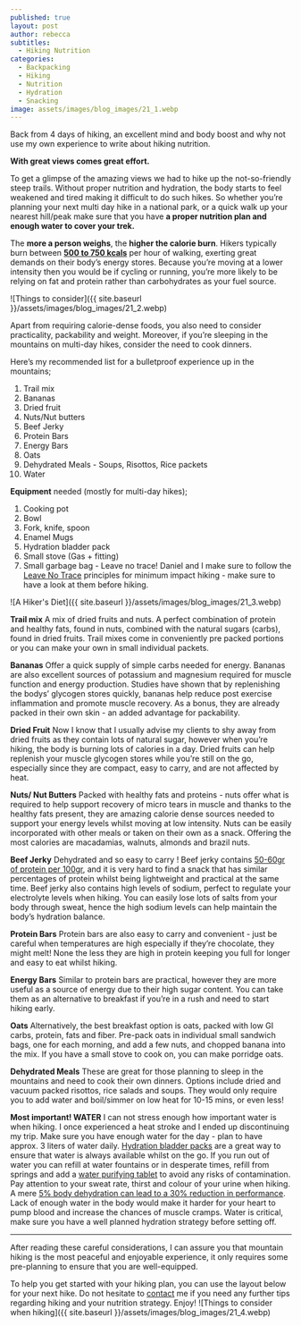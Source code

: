 ```yaml
---
published: true
layout: post
author: rebecca
subtitles:
  - Hiking Nutrition
categories:
  - Backpacking
  - Hiking
  - Nutrition
  - Hydration
  - Snacking
image: assets/images/blog_images/21_1.webp
---
```

Back from 4 days of hiking, an excellent mind and body boost and why not use my own experience to write about hiking nutrition. 

**With great views comes great effort.**

To get a glimpse of the amazing views we had to hike up the not-so-friendly steep trails. Without proper nutrition and hydration, the body starts to feel weakened and tired making it difficult to do such hikes. 
So whether you’re planning your next multi day hike in a national park, or a quick walk up your nearest hill/peak make sure that you have **a proper nutrition plan and enough water to cover your trek.** 

The **more a person weighs**, the **higher the calorie burn**. Hikers typically burn between [**500 to 750 kcals**](https://cdn-links.lww.com/permalink/mss/a/mss_43_8_2011_06_13_ainsworth_202093_sdc1.pdf) per hour of walking, exerting great demands on their body’s energy stores. Because you’re moving at a lower intensity then you would be if cycling or running, you’re more likely to be relying on fat and protein rather than carbohydrates as your fuel source. 

 ![Things to consider]({{ site.baseurl }}/assets/images/blog_images/21_2.webp)

Apart from requiring calorie-dense foods, you also need to consider practicality, packability and weight. Moreover, if you’re sleeping in the mountains on multi-day hikes, consider the need to cook dinners. 

Here’s my recommended list for a bulletproof experience up in the mountains;
1. Trail mix 
2. Bananas
3. Dried fruit
4. Nuts/Nut butters
5. Beef Jerky 
6. Protein Bars 
7. Energy Bars 
8. Oats
9. Dehydrated Meals  - Soups, Risottos, Rice packets
10. Water

**Equipment** needed (mostly for multi-day hikes);
1. Cooking pot 
2. Bowl
3. Fork, knife, spoon
4. Enamel Mugs 
5. Hydration bladder pack 
6. Small stove (Gas + fitting)
7. Small garbage bag - Leave no trace! Daniel and I make sure to follow the [Leave No Trace](https://lnt.org/why/7-principles/) principles for minimum impact hiking - make sure to have a look at them before hiking. 

![A Hiker's Diet]({{ site.baseurl }}/assets/images/blog_images/21_3.webp)

**Trail mix** 
A mix of dried fruits and nuts.
A perfect combination of protein and healthy fats, found in nuts, combined with the natural sugars (carbs), found in dried fruits. Trail mixes come in conveniently pre packed portions or you can make your own in small individual packets. 

**Bananas**
Offer a quick supply of simple carbs needed for energy. Bananas are also excellent sources of potassium and magnesium required for muscle function and energy production. Studies have shown that by replenishing the bodys’ glycogen stores quickly, bananas help reduce post exercise inflammation and promote muscle recovery. As a bonus, they are already packed in their own skin - an added advantage for packability. 

**Dried Fruit**
Now I know that I usually advise my clients to shy away from dried fruits as they contain lots of natural sugar, however when you’re hiking, the body is burning lots of calories in a day. Dried fruits can help replenish your muscle glycogen stores while you’re still on the go, especially since they are compact, easy to carry, and are not affected by heat.

**Nuts/ Nut Butters**
Packed with healthy fats and proteins - nuts offer what is required to help support recovery of micro tears in muscle and thanks to the healthy fats present, they are amazing calorie dense sources needed to support your energy levels whilst moving at low intensity. Nuts can be easily incorporated with other meals or taken on their own as a snack. Offering the most calories are macadamias, walnuts, almonds and brazil nuts. 

**Beef Jerky** 
Dehydrated and so easy to carry ! Beef jerky contains [50-60gr of protein per 100gr](https://www.myfitnesspal.com/nutrition-facts-calories/beef-jerky),  and it is very hard to find a snack that has similar percentages of protein whilst being lightweight and practical at the same time. Beef jerky also contains high levels of sodium, perfect to regulate your electrolyte levels when hiking. You can easily lose lots of salts from your body through sweat, hence the high sodium levels can help maintain the body’s hydration balance. 

**Protein Bars** 
Protein bars are also easy to carry and convenient - just be careful when temperatures are high especially if they’re chocolate, they might melt! None the less they are high in protein keeping you full for longer and easy to eat whilst hiking. 

**Energy Bars** 
Similar to protein bars are practical, however they are more useful as a source of energy due to their high sugar content. You can take them as an alternative to breakfast if you’re in a rush and need to start hiking early. 

**Oats**
Alternatively, the best breakfast option is oats, packed with low GI carbs, protein, fats and fiber. Pre-pack oats in individual small sandwich bags, one for each morning, and add a few nuts, and chopped banana into the mix. If you have a small stove to cook on, you can make porridge oats. 

**Dehydrated Meals**
These are great for those planning to sleep in the mountains and need to cook their own dinners. Options include dried and vacuum packed risottos, rice salads and soups. They would only require you to add water and boil/simmer on low heat for 10-15 mins, or even less! 

**Most important! 
WATER**
I can not stress enough how important water is when hiking. I once experienced a heat stroke and I ended up discontinuing my trip. Make sure you have enough water for the day - plan to have approx. 3 liters of water daily. [Hydration bladder packs](https://www.sciencedirect.com/science/article/abs/pii/S1080603218301467) are a great way to ensure that water is always available whilst on the go. If you run out of water you can refill at water fountains or in desperate times, refill from springs and add a [water purifying tablet](https://www.livestrong.com/article/169622-how-water-purification-tablets-work/) to avoid any risks of contamination. Pay attention to your sweat rate, thirst and colour of your urine when hiking. A mere [5% body dehydration can lead to a 30% reduction in performance](https://sportscardiologybc.org/the-effects-of-hydration-on-athletic-performance/). Lack of enough water in the body would make it harder for your heart to pump blood and increase the chances of muscle cramps. Water is critical, make sure you have a well planned hydration strategy before setting off. 

***********************************************************************************************************

After reading these careful considerations, I can assure you that mountain hiking is the most peaceful and enjoyable experience, it only requires some pre-planning to ensure that you are well-equipped. 

To help you get started with your hiking plan, you can use the layout below for your next hike. Do not hesitate to [contact](/contact) me if you need any further tips regarding hiking and your nutrition strategy. Enjoy! 
![Things to consider when hiking]({{ site.baseurl }}/assets/images/blog_images/21_4.webp)
